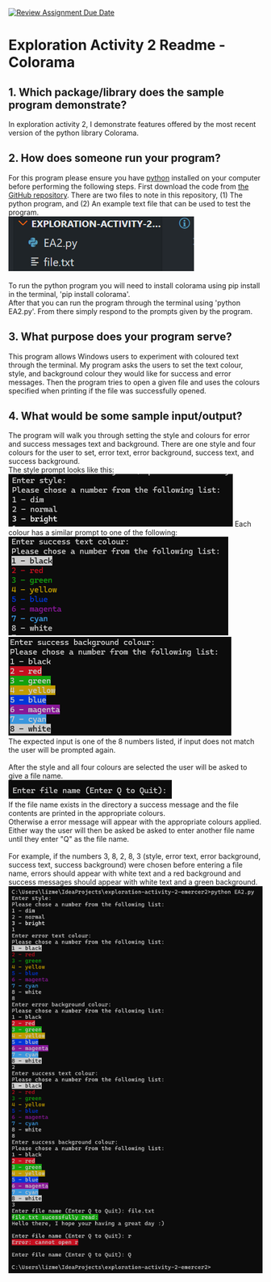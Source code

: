 [![Review Assignment Due Date](https://classroom.github.com/assets/deadline-readme-button-24ddc0f5d75046c5622901739e7c5dd533143b0c8e959d652212380cedb1ea36.svg)](https://classroom.github.com/a/RPDAFNpj)
# Exploration Activity 2 Readme - Colorama

## 1. Which package/library does the sample program demonstrate?
In exploration activity 2, I demonstrate features offered by the most recent version of the python library Colorama.

## 2. How does someone run your program?
For this program please ensure you have [python](https://www.python.org/downloads/) installed on your computer before performing the following steps. 
First download the code from [the GitHub repository](https://github.com/CS2613-WI24-FR01B/exploration-activity-2-emercer2).
There are two files to note in this repository, (1) The python program, and (2) An example text file that can be used to test the program. <br>![Image of EA2.py python program, and file.txt example file in code editor](filesInEditor.png)<br>
<br>To run the python program you will need to install colorama using pip install in the terminal, 'pip install colorama'. 
<br>After that you can run the program through the terminal using 'python EA2.py'. From there simply respond to the prompts given by the program.

## 3. What purpose does your program serve?
This program allows Windows users to experiment with coloured text through the terminal. My program asks the users to set the text colour, style, and background colour they would like for success and error messages. Then the program tries to open a given file and uses the colours specified when printing if the file was successfully opened.

## 4. What would be some sample input/output?
The program will walk you through setting the style and colours for error and success messages text and background. There are one style and four colours for the user to set, error text, error background, success text, and success background.<br>
The style prompt looks like this:<br>
![Image of background style selection screen](styleChoice.png)
Each colour has a similar prompt to one of the following:<br>
![Image of text colour selection screen for success message](textColorChoice.png)![Image of background colour selection screen for success message](BackColorChoice.png)<br>
The expected input is one of the 8 numbers listed, if input does not match the user will be prompted again.<br><br>
After the style and all four colours are selected the user will be asked to give a file name.<br>
![Image of program requesting a file name from user](requestFileName.png)<br>
If the file name exists in the directory a success message and the file contents are printed in the appropriate colours.<br>
Otherwise a error message will appear with the appropriate colours applied.<br>
Either way the user will then be asked be asked to enter another file name until they enter "Q" as the file name.<br><br>
For example, if the numbers 3, 8, 2, 8, 3 (style, error text, error background, success text, success background) were chosen before entering a file name, errors should appear with white text and a red background and success messages should appear with white text and a green background.<br>
![Image of test case discussed](example.png)